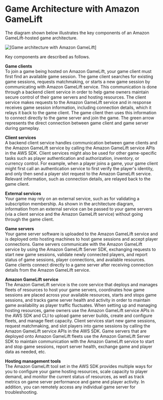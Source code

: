 # Game Architecture with Amazon GameLift<a name="gamelift-architecture"></a>

The diagram shown below illustrates the key components of an Amazon GameLift\-hosted game architecture\. 

![\[Game architecture with Amazon GameLift\]](http://docs.aws.amazon.com/gamelift/latest/developerguide/images/whatis-architecture-vsd.png)

Key components are described as follows\.

**Game clients**  
To join a game being hosted on Amazon GameLift, your game client must first find an available game session\. The game client searches for existing game sessions, requests matchmaking, or starts a new game session by communicating with Amazon GameLift service\. This communication is done through a backend client service in order to help game owners maintain secure control of their game servers and hosting resources\. The client service makes requests to the Amazon GameLift service and in response receives game session information, including connection details, which it relays it back to the game client\. The game client then uses this information to connect directly to the game server and join the game\. The green arrow represents the direct connection between game client and game server during gameplay\.

**Client services**  
A backend client service handles communication between game clients and the Amazon GameLift service by calling the Amazon GameLift service APIs in the AWS SDK\. Client services might also be used for other game\-specific tasks such as player authentication and authorization, inventory, or currency control\. For example, when a player joins a game, your game client might first call an authentication service to first verify the player's identity, and only then send a player slot request to the Amazon GameLift service\. Relevant information, such as connection details, are relayed back to the game client\.

**External services**  
Your game may rely on an external service, such as for validating a subscription membership\. As shown in the architecture diagram, information from an external service can be passed to your game servers \(via a client service and the Amazon GameLift service\) without going through the game client\.

**Game servers**  
Your game server software is uploaded to the Amazon GameLift service and is deployed onto hosting machines to host game sessions and accept player connections\. Game servers communicate with the Amazon GameLift service by using the Amazon GameLift Server SDK, exchanging requests to start new game sessions, validate newly connected players, and report status of game sessions, player connections, and available resources\. Game clients connect directly to a game server after receiving connection details from the Amazon GameLift service\. 

**Amazon GameLift service**  
The Amazon GameLift service is the core service that deploys and manages fleets of resources to host your game servers, coordinates how game sessions are placed across your available resources, starts and stops game sessions, and tracks game server health and activity in order to maintain game availability as player traffic fluctuates\. When setting up and managing hosting resources, game owners use the Amazon GameLift service APIs in the AWS SDK and CLI to upload game server builds, create and configure fleets, and manage fleet capacity\. Client services start new game sessions, request matchmaking, and slot players into game sessions by calling the Amazon GameLift service APIs in the AWS SDK\. Game servers that are deployed onto Amazon GameLift fleets use the Amazon GameLift Server SDK to maintain communication with the Amazon GameLift service to start and stop game sessions, report server health, exchange game and player data as needed, etc\. 

**Hosting management tools**  
The Amazon GameLift tool set in the AWS SDK provides multiple ways for you to configure your game hosting resources, scale capacity to player demand, and monitor the current status of resources, as well as track metrics on game server performance and game and player activity\. In addition, you can remotely access any individual game server for troubleshooting\.